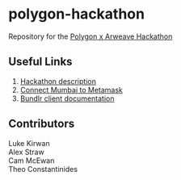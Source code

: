 # polygon-hackathon

Repository for the [Polygon x Arweave Hackathon](https://arweave-polygon.devpost.com/)

## Useful Links

1. [Hackathon description](https://arweave-polygon.devpost.com/)
2. [Connect Mumbai to Metamask](https://blog.pods.finance/guide-connecting-mumbai-testnet-to-your-metamask-87978071aca8)
3. [Bundlr client documentation](https://docs.bundlr.network/docs/client/js)

## Contributors

Luke Kirwan \
Alex Straw \
Cam McEwan \
Theo Constantinides
